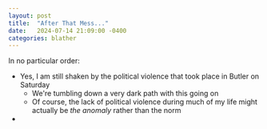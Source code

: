 ```yaml
---
layout: post
title:  "After That Mess..."
date:   2024-07-14 21:09:00 -0400
categories: blather
---
```

In no particular order:

+ Yes, I am still shaken by the political violence that took place in Butler on Saturday
  + We're tumbling down a very dark path with this going on
  + Of course, the lack of political violence during much of my life might actually be *the anomaly* rather than the norm
+ 